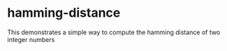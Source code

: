 # hamming-distance
This demonstrates a simple way to compute the hamming distance of two integer numbers
